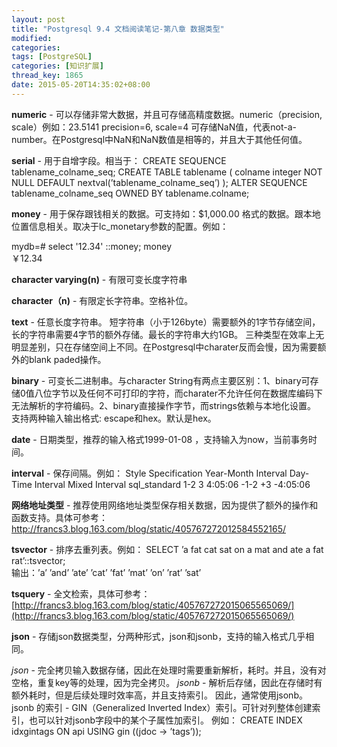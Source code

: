 ```yaml
---
layout: post
title: "Postgresql 9.4 文档阅读笔记-第八章 数据类型"
modified:
categories: 
tags: [PostgreSQL]
categories: [知识扩展]
thread_key: 1865
date: 2015-05-20T14:35:02+08:00
---
```


**numeric** - 可以存储非常大数据，并且可存储高精度数据。numeric（precision, scale）例如：23.5141 precision=6, scale=4
可存储NaN值，代表not-a-number。在Postgresql中NaN和NaN数值是相等的，并且大于其他任何值。
<!-- more -->

**serial** - 用于自增字段。相当于：
CREATE SEQUENCE tablename_colname_seq; CREATE TABLE tablename (
colname integer NOT NULL DEFAULT nextval(’tablename_colname_seq’) );
ALTER SEQUENCE tablename_colname_seq OWNED BY tablename.colname;

**money** - 用于保存跟钱相关的数据。可支持如：$1,000.00 格式的数据。跟本地位置信息相关。取决于lc_monetary参数的配置。例如：

mydb=# select '12.34' ::money;
  money  
 ￥12.34
 
**character varying(n)**  - 有限可变长度字符串

**character（n)** - 有限定长字符串。空格补位。

**text** - 任意长度字符串。
短字符串（小于126byte）需要额外的1字节存储空间，长的字符串需要4字节的额外存储。最长的字符串大约1GB。
三种类型在效率上无明显差别，只在存储空间上不同。在Postgresql中charater反而会慢，因为需要额外的blank paded操作。

**binary** - 可变长二进制串。与character String有两点主要区别：1、binary可存储0值八位字节以及任何不可打印的字符，而charater不允许任何在数据库编码下无法解析的字符编码。2、binary直接操作字节，而strings依赖与本地化设置。
支持两种输入输出格式: escape和hex。默认是hex。

**date** - 日期类型，推荐的输入格式1999-01-08 ，支持输入为now，当前事务时间。

**interval** - 保存间隔。例如：
Style Specification Year-Month Interval Day-Time Interval Mixed Interval
sql_standard 1-2 3 4:05:06 -1-2 +3 -4:05:06

**网络地址类型** - 推荐使用网络地址类型保存相关数据，因为提供了额外的操作和函数支持。具体可参考：[http://francs3.blog.163.com/blog/static/405767272012584552165/
](http://francs3.blog.163.com/blog/static/405767272012584552165/)

**tsvector** - 排序去重列表。例如：
SELECT ’a fat cat sat on a mat and ate a fat rat’::tsvector;                              
输出：’a’ ’and’ ’ate’ ’cat’ ’fat’ ’mat’ ’on’ ’rat’ ’sat’

**tsquery** - 全文检索，具体可参考：
[http://francs3.blog.163.com/blog/static/405767272015065565069/](http://francs3.blog.163.com/blog/static/405767272015065565069/)

**json** -  存储json数据类型，分两种形式，json和jsonb，支持的输入格式几乎相同。

*json* - 完全拷贝输入数据存储，因此在处理时需要重新解析，耗时。并且，没有对空格，重复key等的处理，因为完全拷贝。
*jsonb* - 解析后存储，因此在存储时有额外耗时，但是后续处理时效率高，并且支持索引。
因此，通常使用jsonb。
jsonb 的索引 - GIN（Generalized Inverted Index）索引。可针对列整体创建索引，也可以针对jsonb字段中的某个子属性加索引。
例如：
CREATE INDEX idxgintags ON api USING gin ((jdoc -> ’tags’)); 



